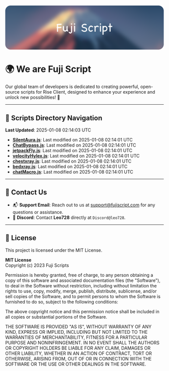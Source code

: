 ![Banner](.github/b.webp)

# 🌍 **We are Fuji Script**

Our global team of developers is dedicated to creating powerful, open-source scripts for Rise Client, designed to enhance your experience and unlock new possibilities! 🌟

---
<!-- SCRIPTS_NAVIGATION_START -->
## 📂 **Scripts Directory Navigation**

**Last Updated**: 2025-01-08 02:14:03 UTC

- **[SilentAura.js](scripts/SilentAura.js)**: Last modified on 2025-01-08 02:14:01 UTC
- **[ChatBypass.js](scripts/ChatBypass.js)**: Last modified on 2025-01-08 02:14:01 UTC
- **[jetpackFly.js](scripts/jetpackFly.js)**: Last modified on 2025-01-08 02:14:01 UTC
- **[velocityHylex.js](scripts/velocityHylex.js)**: Last modified on 2025-01-08 02:14:01 UTC
- **[chestxray.js](scripts/chestxray.js)**: Last modified on 2025-01-08 02:14:01 UTC
- **[bedxray.js](scripts/bedxray.js)**: Last modified on 2025-01-08 02:14:01 UTC
- **[chatMacro.js](scripts/chatMacro.js)**: Last modified on 2025-01-08 02:14:01 UTC

<!-- SCRIPTS_NAVIGATION_END -->

---

## 💬 **Contact Us**  
- 📬 **Support Email**: Reach out to us at [support@fujiscript.com](mailto:support@fujiscript.com) for any questions or assistance.  
- 💬 **Discord**: Contact **Leo728** directly at `Discord@leo728`.

---

## 📜 **License**

This project is licensed under the MIT License.  

**MIT License**  
Copyright (c) 2023 Fuji Scripts  

Permission is hereby granted, free of charge, to any person obtaining a copy of this software and associated documentation files (the "Software"), to deal in the Software without restriction, including without limitation the rights to use, copy, modify, merge, publish, distribute, sublicense, and/or sell copies of the Software, and to permit persons to whom the Software is furnished to do so, subject to the following conditions:  

The above copyright notice and this permission notice shall be included in all copies or substantial portions of the Software.  

THE SOFTWARE IS PROVIDED "AS IS", WITHOUT WARRANTY OF ANY KIND, EXPRESS OR IMPLIED, INCLUDING BUT NOT LIMITED TO THE WARRANTIES OF MERCHANTABILITY, FITNESS FOR A PARTICULAR PURPOSE AND NONINFRINGEMENT. IN NO EVENT SHALL THE AUTHORS OR COPYRIGHT HOLDERS BE LIABLE FOR ANY CLAIM, DAMAGES OR OTHER LIABILITY, WHETHER IN AN ACTION OF CONTRACT, TORT OR OTHERWISE, ARISING FROM, OUT OF OR IN CONNECTION WITH THE SOFTWARE OR THE USE OR OTHER DEALINGS IN THE SOFTWARE.  
